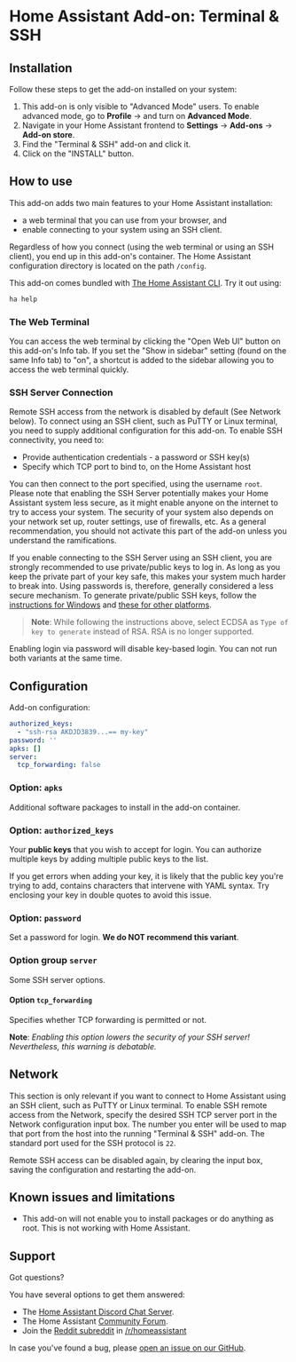 # Home Assistant Add-on: Terminal & SSH

## Installation

Follow these steps to get the add-on installed on your system:

1. This add-on is only visible to "Advanced Mode" users. To enable advanced mode, go to **Profile** -> and turn on **Advanced Mode**.
2. Navigate in your Home Assistant frontend to **Settings** -> **Add-ons** -> **Add-on store**.
3. Find the "Terminal & SSH" add-on and click it.
4. Click on the "INSTALL" button.

## How to use

This add-on adds two main features to your Home Assistant installation:

- a web terminal that you can use from your browser, and
- enable connecting to your system using an SSH client.

Regardless of how you connect (using the web terminal or using an SSH client), you end up in this add-on's container. The Home Assistant configuration
directory is located on the path `/config`.

This add-on comes bundled with [The Home Assistant CLI](https://www.home-assistant.io/common-tasks/os#home-assistant-via-the-command-line). Try it out using:

```bash
ha help
```

### The Web Terminal

You can access the web terminal by clicking the "Open Web UI" button on this add-on's Info tab. If you set the "Show in sidebar" setting (found on the same Info tab) to "on", a shortcut is added to the sidebar allowing you to access the web terminal quickly.

### SSH Server Connection

Remote SSH access from the network is disabled by default (See Network below).  To connect using an SSH client, such as PuTTY or Linux terminal, you need to supply additional configuration for this add-on. To enable SSH connectivity, you need to:

- Provide authentication credentials - a password or SSH key(s)
- Specify which TCP port to bind to, on the Home Assistant host

You can then connect to the port specified, using the username `root`. Please note that enabling the SSH Server potentially makes your Home Assistant system less secure, as it might enable anyone on the internet to try to access your system. The security of your system also depends on your network set up, router settings, use of firewalls, etc. As a general recommendation, you should not activate this part of the add-on unless you understand the ramifications.

If you enable connecting to the SSH Server using an SSH client, you are strongly recommended to use private/public keys to log in. As long as you keep the private part of your key safe, this makes your system much harder to break into. Using passwords is, therefore, generally considered a less secure mechanism. To generate private/public SSH keys, follow the [instructions for Windows][keygen-windows] and [these for other platforms][keygen].

> **Note**: While following the instructions above, select ECDSA as `Type of key to generate` instead of RSA. RSA is no longer supported.

Enabling login via password will disable key-based login. You can not run both variants at the same time.

## Configuration

Add-on configuration:

```yaml
authorized_keys:
  - "ssh-rsa AKDJD3839...== my-key"
password: ''
apks: []
server:
  tcp_forwarding: false
```

### Option: `apks`

Additional software packages to install in the add-on container.

### Option: `authorized_keys`

Your **public keys** that you wish to accept for login. You can authorize multiple keys by adding multiple public keys to the list.

If you get errors when adding your key, it is likely that the public key you're trying to add, contains characters that intervene with YAML syntax. Try enclosing your key in double quotes to avoid this issue.

### Option: `password`

Set a password for login. **We do NOT recommend this variant**.

### Option group  `server`

Some SSH server options.

#### Option `tcp_forwarding`

Specifies whether TCP forwarding is permitted or not.

**Note**: _Enabling this option lowers the security of your SSH server! Nevertheless, this warning is debatable._

## Network

This section is only relevant if you want to connect to Home Assistant using an SSH client, such as PuTTY or Linux terminal. To enable SSH remote access from the Network, specify the desired SSH TCP server port in the Network configuration input box. The number you enter will be used to map that port from the host into the running "Terminal & SSH" add-on. The standard port used for the SSH protocol is `22`.  

Remote SSH access can be disabled again, by clearing the input box, saving the configuration and restarting the add-on.

## Known issues and limitations

- This add-on will not enable you to install packages or do anything as root.
  This is not working with Home Assistant.

## Support

Got questions?

You have several options to get them answered:

- The [Home Assistant Discord Chat Server][discord].
- The Home Assistant [Community Forum][forum].
- Join the [Reddit subreddit][reddit] in [/r/homeassistant][reddit]

In case you've found a bug, please [open an issue on our GitHub][issue].

[discord]: https://discord.gg/c5DvZ4e
[forum]: https://community.home-assistant.io
[issue]: https://github.com/home-assistant/addons/issues
[keygen-windows]: https://www.digitalocean.com/community/tutorials/how-to-create-ssh-keys-with-putty-to-connect-to-a-vps
[keygen]: https://help.github.com/articles/generating-a-new-ssh-key-and-adding-it-to-the-ssh-agent/
[reddit]: https://reddit.com/r/homeassistant
